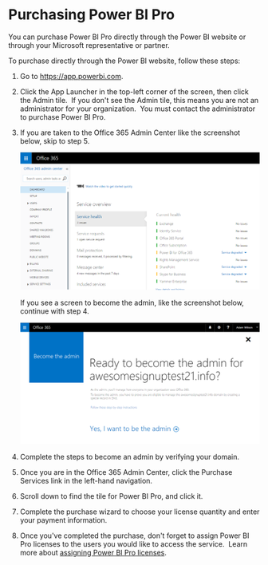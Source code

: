 ﻿<properties 
   pageTitle="Purchasing Power BI Pro"
   description="Purchasing Power BI Pro"
   services="powerbi" 
   documentationCenter="" 
   authors="jastru" 
   manager="mblythe" 
   editor=""
   tags=""/>
 
<tags
   ms.service="powerbi"
   ms.devlang="NA"
   ms.topic="article"
   ms.tgt_pltfrm="NA"
   ms.workload="powerbi"
   ms.date="10/15/2015"
   ms.author="jastru"/>
   
# Purchasing Power BI Pro  

You can purchase Power BI Pro directly through the Power BI website or through your Microsoft representative or partner.

To purchase directly through the Power BI website, follow these steps:

1.  Go to https://app.powerbi.com.

2.  Click the App Launcher in the top-left corner of the screen, then click the Admin tile.  If you don't see the Admin tile, this means you are not an administrator for your organization.  You must contact the administrator to purchase Power BI Pro.

3.  If you are taken to the Office 365 Admin Center like the screenshot below, skip to step 5.

    ![](media/powerbi-admin-purchasing-power-bi-pro/admincenter.png)

    If you see a screen to become the admin, like the screenshot below, continue with step 4.

    ![](media/powerbi-admin-purchasing-power-bi-pro/becomeadmin.png)

4.  Complete the steps to become an admin by verifying your domain.

5.  Once you are in the Office 365 Admin Center, click the Purchase Services link in the left-hand navigation.

6.  Scroll down to find the tile for Power BI Pro, and click it.

7.  Complete the purchase wizard to choose your license quantity and enter your payment information.

8.  Once you've completed the purchase, don't forget to assign Power BI Pro licenses to the users you would like to access the service.  Learn more about [assigning Power BI Pro licenses](https://support.office.com/article/Assign-or-unassign-licenses-for-Office-365-for-business-997596b5-4173-4627-b915-36abac6786dc).  
